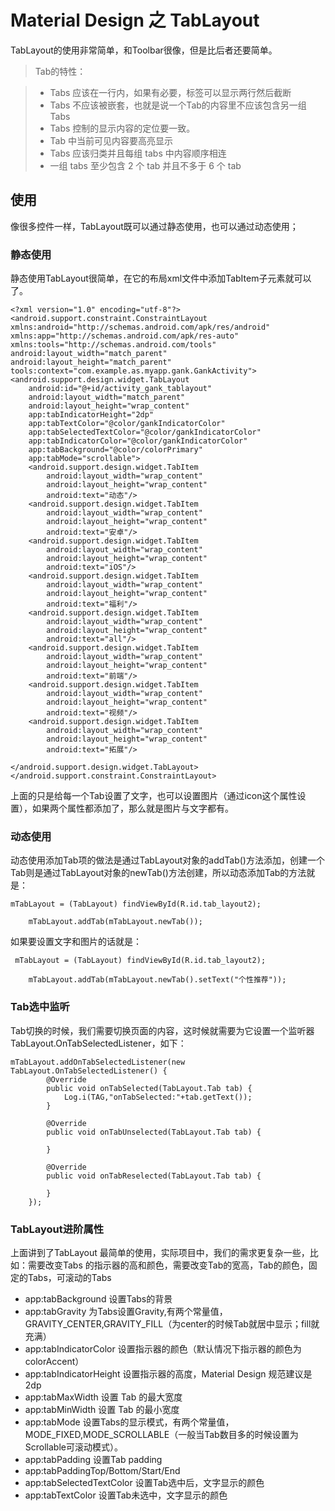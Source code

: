 # Material Design 之 TabLayout  
TabLayout的使用非常简单，和Toolbar很像，但是比后者还要简单。  
>Tab的特性：  

>* Tabs 应该在一行内，如果有必要，标签可以显示两行然后截断  
>* Tabs 不应该被嵌套，也就是说一个Tab的内容里不应该包含另一组Tabs  
>* Tabs 控制的显示内容的定位要一致。  
>* Tab 中当前可见内容要高亮显示  
>* Tabs 应该归类并且每组 tabs 中内容顺序相连  
>* 一组 tabs 至少包含 2 个 tab 并且不多于 6 个 tab  

## 使用   
像很多控件一样，TabLayout既可以通过静态使用，也可以通过动态使用；  
### 静态使用  
静态使用TabLayout很简单，在它的布局xml文件中添加TabItem子元素就可以了。  

	<?xml version="1.0" encoding="utf-8"?>
	<android.support.constraint.ConstraintLayout xmlns:android="http://schemas.android.com/apk/res/android"
    xmlns:app="http://schemas.android.com/apk/res-auto"
    xmlns:tools="http://schemas.android.com/tools"
    android:layout_width="match_parent"
    android:layout_height="match_parent"
    tools:context="com.example.as.myapp.gank.GankActivity">
    <android.support.design.widget.TabLayout
        android:id="@+id/activity_gank_tablayout"
        android:layout_width="match_parent"
        android:layout_height="wrap_content"
        app:tabIndicatorHeight="2dp"
        app:tabTextColor="@color/gankIndicatorColor"
        app:tabSelectedTextColor="@color/gankIndicatorColor"
        app:tabIndicatorColor="@color/gankIndicatorColor"
        app:tabBackground="@color/colorPrimary"
        app:tabMode="scrollable">
        <android.support.design.widget.TabItem
            android:layout_width="wrap_content"
            android:layout_height="wrap_content"
            android:text="动态"/>
        <android.support.design.widget.TabItem
            android:layout_width="wrap_content"
            android:layout_height="wrap_content"
            android:text="安卓"/>
        <android.support.design.widget.TabItem
            android:layout_width="wrap_content"
            android:layout_height="wrap_content"
            android:text="iOS"/>
        <android.support.design.widget.TabItem
            android:layout_width="wrap_content"
            android:layout_height="wrap_content"
            android:text="福利"/>
        <android.support.design.widget.TabItem
            android:layout_width="wrap_content"
            android:layout_height="wrap_content"
            android:text="all"/>
        <android.support.design.widget.TabItem
            android:layout_width="wrap_content"
            android:layout_height="wrap_content"
            android:text="前端"/>
        <android.support.design.widget.TabItem
            android:layout_width="wrap_content"
            android:layout_height="wrap_content"
            android:text="视频"/>
        <android.support.design.widget.TabItem
            android:layout_width="wrap_content"
            android:layout_height="wrap_content"
            android:text="拓展"/>

    </android.support.design.widget.TabLayout>
	</android.support.constraint.ConstraintLayout>  
上面的只是给每一个Tab设置了文字，也可以设置图片（通过icon这个属性设置），如果两个属性都添加了，那么就是图片与文字都有。  
### 动态使用  
动态使用添加Tab项的做法是通过TabLayout对象的addTab()方法添加，创建一个Tab则是通过TabLayout对象的newTab()方法创建，所以动态添加Tab的方法就是：  

	mTabLayout = (TabLayout) findViewById(R.id.tab_layout2);

        mTabLayout.addTab(mTabLayout.newTab());
          
如果要设置文字和图片的话就是：  

	 mTabLayout = (TabLayout) findViewById(R.id.tab_layout2);

        mTabLayout.addTab(mTabLayout.newTab().setText("个性推荐"));

### Tab选中监听  
Tab切换的时候，我们需要切换页面的内容，这时候就需要为它设置一个监听器TabLayout.OnTabSelectedListener，如下：  

	mTabLayout.addOnTabSelectedListener(new TabLayout.OnTabSelectedListener() {
            @Override
            public void onTabSelected(TabLayout.Tab tab) {
                Log.i(TAG,"onTabSelected:"+tab.getText());
            }

            @Override
            public void onTabUnselected(TabLayout.Tab tab) {

            }

            @Override
            public void onTabReselected(TabLayout.Tab tab) {

            }
        });


### TabLayout进阶属性  
上面讲到了TabLayout 最简单的使用，实际项目中，我们的需求更复杂一些，比如：需要改变Tabs 的指示器的高和颜色，需要改变Tab的宽高，Tab的颜色，固定的Tabs，可滚动的Tabs   

* app:tabBackground 设置Tabs的背景
* app:tabGravity 为Tabs设置Gravity,有两个常量值，GRAVITY_CENTER,GRAVITY_FILL（为center的时候Tab就居中显示；fill就充满）  
* app:tabIndicatorColor 设置指示器的颜色（默认情况下指示器的颜色为colorAccent）
* app:tabIndicatorHeight 设置指示器的高度，Material Design 规范建议是2dp
* app:tabMaxWidth 设置 Tab 的最大宽度
* app:tabMinWidth 设置 Tab 的最小宽度
* app:tabMode 设置Tabs的显示模式，有两个常量值，MODE_FIXED,MODE_SCROLLABLE（一般当Tab数目多的时候设置为Scrollable可滚动模式）。
* app:tabPadding 设置Tab padding
* app:tabPaddingTop/Bottom/Start/End  
* app:tabSelectedTextColor 设置Tab选中后，文字显示的颜色
* app:tabTextColor 设置Tab未选中，文字显示的颜色

